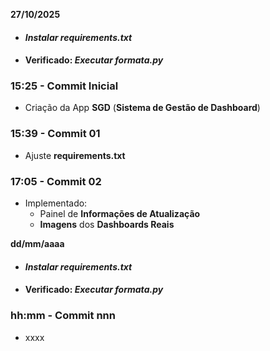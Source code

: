 **27/10/2025**

- #### ***Instalar requirements.txt***
  
- #### Verificado: ***Executar formata.py***
  

### **15:25 - Commit Inicial**

- Criação da App **SGD** (**Sistema de Gestão de Dashboard**)

### **15:39 - Commit 01**

- Ajuste **requirements.txt**

### **17:05 - Commit 02**

- Implementado:
    - Painel de **Informações de Atualização**
    - **Imagens** dos **Dashboards Reais**

**dd/mm/aaaa**

- #### ***Instalar requirements.txt***
  
- #### Verificado: ***Executar formata.py***
  

### **hh:mm - Commit nnn**

- xxxx